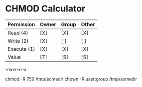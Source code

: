 # CHMOD Calculator

| Permission | Owner | Group | Other |
| -| -| -| -|
| Read (4) | [X] | [X] | [X] |
| Write (2) | [X] | [ ] | [ ] |
| Execute (1) | [X] | [X] | [X] |
| Value | [7] | [5] | [5] |

-rwxr-xr-x

chmod -R 750 /tmp/somedir
chown -R user:group /tmp/somedir
